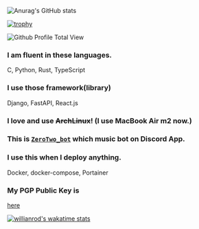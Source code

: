 ![Anurag's GitHub stats](https://github-readme-stats.vercel.app/api?username=kreimben&count_private=true&show_icons=true&theme=yeblu)

[![trophy](https://github-profile-trophy.vercel.app/?username=kreimben&theme=juicyfresh&no-bg=true&no-frame=true)](https://github.com/ryo-ma/github-profile-trophy)

![Github Profile Total View](https://komarev.com/ghpvc/?username=kreimben&color=green&style=plastic&label=Github+Profile+Total+View)

### I am fluent in these languages.
C, Python, Rust, TypeScript


### I use those framework(library)
Django, FastAPI, React.js


### I love and use ~~ArchLinux~~! (I use MacBook Air m2 now.)


### This is [`ZeroTwo_bot`](https://discord.com/api/oauth2/authorize?client_id=960047470589657108&permissions=2150631424&scope=applications.commands%20bot) which music bot on Discord App.


### I use this when I deploy anything.
Docker, docker-compose, Portainer

### My PGP Public Key is
[here](./pgp.md)


[![willianrod's wakatime stats](https://github-readme-stats.vercel.app/api/wakatime?username=kreimben&layout=compact&langs_count=5&theme=radical)](https://github.com/anuraghazra/github-readme-stats)
